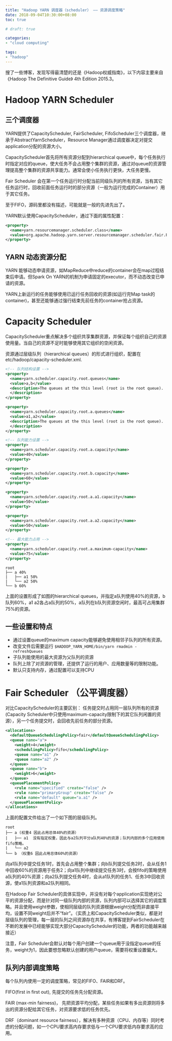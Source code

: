 ```yaml
---
title: "Hadoop YARN 调度器（scheduler） —— 资源调度策略"
date: 2018-09-04T10:30:00+08:00
toc: true

# draft: true

categories:
- "cloud computing"

tags:
- "hadoop"
---
```



搜了一些博客，发现写得最清楚的还是《Hadoop权威指南》，以下内容主要来自《Hadoop The Definitive Guide》 4th Edition 2015.3。

# Hadoop YARN Scheduler

## 三个调度器

YARN提供了CapacityScheduler, FairScheduler, FifoScheduler三个调度器，继承于AbstractYarnScheduler，Resource Manager通过调度器决定对提交application分配的资源大小。

CapacityScheduler首先将所有资源分配到hierarchical queue中，每个任务执行时指定对应的queue，使大任务不会占用整个集群的资源，通过对queue的资源管理提高整个集群的资源共享能力。通常会使小任务执行更快，大任务更慢。

Fair Scheduler 会在第一个任务运行时分配当前同级队列的所有资源，当有其它任务运行时，回收前面任务运行时的部分资源（一般为运行完成的Container）用于其它任务。

至于FIFO，源码里都没有描述，可能就是一般的先进先出了。

YARN默认使用CapacityScheduler，通过下面的属性配置：

```xml
<property>
  <name>yarn.resourcemanager.scheduler.class</name>
  <value>org.apache.hadoop.yarn.server.resourcemanager.scheduler.fair.FairScheduler</value>
</property>
```

## YARN 动态资源分配

YARN 能够动态申请资源，如MapReduce中reduce的container会在map过程结束后申请。但Spark On YARN的机制为申请固定的executor，而不动态改变已申请的资源。

YARN上新运行的任务能够使用已运行任务回收的资源(如运行完Map task的container)，甚至还能够通过强行结束先前任务的container抢占资源。


# Capacity Scheduler

CapacityScheduler重点解决多个组织共享集群资源，并保证每个组织自己的资源使用量。当自己的资源不足时能够使用其它组织的空闲资源。

资源通过层级队列（hierarchical queues）的形式进行组织，配置在etc/hadoop/capacity-scheduler.xml.

```xml
<!-- 队列结构设置 -->
<property>
  <name>yarn.scheduler.capacity.root.queues</name>
  <value>a,b</value>
  <description>The queues at the this level (root is the root queue).
  </description>
</property>

<property>
  <name>yarn.scheduler.capacity.root.a.queues</name>
  <value>a1,a2</value>
  <description>The queues at the this level (root is the root queue).
  </description>
</property>

<!-- 队列能力设置 -->
<property>
  <name>yarn.scheduler.capacity.root.a.capacity</name>
  <value>40</value>
</property>

<property>
  <name>yarn.scheduler.capacity.root.b.capacity</name>
  <value>60</value>
</property>

<property>
  <name>yarn.scheduler.capacity.root.a.a1.capacity</name>
  <value>50</value>
</property>

<property>
  <name>yarn.scheduler.capacity.root.a.a2.capacity</name>
  <value>50</value>
</property>

<!-- 最大能力占用 -->
<property>
  <name>yarn.scheduler.capacity.root.a.maximum-capacity</name>
  <value>75</value>
</property>
```

```
root  
├── a 40%  
|   ├── a1 50%  
|   └── a2 50%  
└── b 60%  
```

上面的设置形成了如图的hierarchical queues，并指定a队列使用40%的资源，b队列60%，a1 a2各占a队列的50%，a队列在b队列资源空闲时，最高可占用集群75%的资源。

## 一些设置和特点

- 通过设置queue的maximum capacity能够避免使用相邻子队列的所有资源。
- 改变文件后需要运行 `$HADOOP_YARN_HOME/bin/yarn rmadmin -refreshQueues`
- 子队列能使用的最大资源为父队列的资源
- 队列上除了对资源的管理，还提供了运行的用户、应用数量等的限制功能。
- 默认只支持内存，通过配置可以支持CPU

# Fair Scheduler （公平调度器）

对比CapacityScheduler的主要区别： 任务提交时占用同一层队列所有的资源 (Capacity Scheduler中只使用maximum-capacity限制下的其它队列闲置的资源），另一个任务提交时，会回收先前任务的部分资源。


```xml
<allocations>
  <defaultQueueSchedulingPolicy>fair</defaultQueueSchedulingPolicy>
  <queue name="a">
    <weight>4</weight>
    <schedulingPolicy>fifo</schedulingPolicy>
    <queue name="a1" />
    <queue name="a2" />
  </queue>
  <queue name="b">
    <weight>6</weight>
  </queue>
  <queuePlacementPolicy>
    <rule name="specified" create="false" />
    <rule name="primaryGroup" create="false" />
    <rule name="default" queue="a.a1" />
  </queuePlacementPolicy>
</allocations>
```

上面的配置文件给出了一个如下图的层级队列。

```
root 
├── a (权重4 因此占用总体40%的资源）
|   ├── a1  没有指定权重，因此与a2队列平分a队列40%的资源；队列内部的多个应用使用fifo策略。 
|   └── a2 
└── b （权重6 因此占用总体60%的资源）
```

向a1队列中提交任务1时，首先会占用整个集群；向b队列提交任务2时，会从任务1中回收60%的资源用于任务2；向a1队列中继续提交任务3时，会按fifo的策略使用a队列的40%资源；向a2队列提交任务4时，会从a1队列的任务1、任务3中回收资源，使a1队列资源和a2队列相同。

在Hadoop Fair Scheduler的具体实现中，并没有对每个application实现绝对公平的资源分配，而是针对同一级队列内部的资源，队列内部可以选择其它的调度策略。并且使用weight参数，使相同层级的队列资源根据weight分配而非直接平均，设置不同weight后并不“fair”。（实质上和CapacityScheduler类似，都是对层级队列的管理，每一层的队列之间资源存在共享，有博客提到FairScheduler在不断的发展中已经能够实现大部分CapacityScheduler的功能，两者的功能越来越接近）

注意，Fair Scheduler会默认对每个用户创建一个queue用于没指定queue的任务，weight为1，因此要想忽略默认创建的用户queue，需要将权重设置偏大。

## 队列内部调度策略

每个队列内使用一定的调度策略，常见的FIFO、FAIR和DRF。

FIFO(first in first out), 先提交的任务先分配资源。

FAIR (max-min fairness)， 先把资源平均分配，某些任务如果有多出资源则将多出的资源分配给其它任务，对资源要求低的任务优先。

DRF（dominant resource fairness），解决有多种资源（CPU、内存等）同时考虑的分配问题，如一个CPU要求高内存要求低与一个CPU要求低内存要求高的应用。

